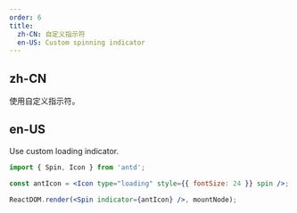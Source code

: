 ```yaml
---
order: 6
title:
  zh-CN: 自定义指示符
  en-US: Custom spinning indicator
---
```


## zh-CN

使用自定义指示符。

## en-US

Use custom loading indicator.

````jsx
import { Spin, Icon } from 'antd';

const antIcon = <Icon type="loading" style={{ fontSize: 24 }} spin />;

ReactDOM.render(<Spin indicator={antIcon} />, mountNode);
````

